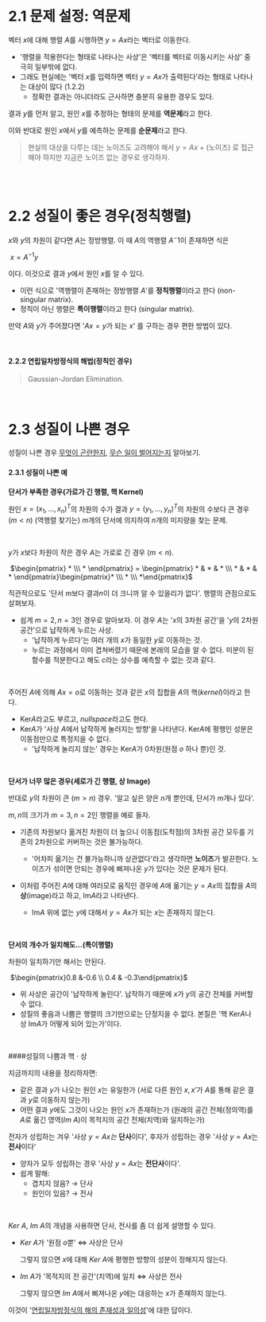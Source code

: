 # 2.1 문제 설정: 역문제

벡터 $x$에 대해 행렬 $A$를 시행하면 $y=Ax$라는 벡터로 이동한다.

- '행렬을 적용한다는 형태로 나타나는 사상'은 '벡터를 벡터로 이동시키는 사상' 중 극히 일부밖에 없다.	
- 그래도 현실에는 '벡터 $x$를 입력하면 벡터 $y=Ax$가 출력된다'라는 형태로 나타나는 대상이 많다 (1.2.2)
  - 정확한 결과는 아니더라도 근사하면 충분히 유용한 경우도 있다.

결과 $y$를 먼저 알고, 원인 $x$를 추정하는 형태의 문제를 **역문제**라고 한다.

이와 반대로 원인 $x$에서 $y$를 예측하는 문제를 **순문제**라고 한다.

> 현실의 대상을 다루는 데는 노이즈도 고려해야 해서 $y=Ax$ + (노이즈) 로 접근해야 하지만 지금은 노이즈 없는 경우로 생각하자.

<br>

<br>

# 2.2 성질이 좋은 경우(정칙행렬)

$x$와 $y$의 차원이 같다면 $A$는 정방행렬. 이 때 $A$의 역행렬 $A^-1$이 존재하면 식은

​		$x=A^{-1}y$

이다. 이것으로 결과 $y$에서 원인 $x$를 알 수 있다.

- 이런 식으로 '역행렬이 존재하는 정방행렬 $A$'를 **정칙행렬**이라고 한다 (non-singular matrix).
- 정칙이 아닌 행렬은 **특이행렬**이라고 한다 (singular matrix).

만약 $A$와 $y$가 주어졌다면 '$Ax=y$가 되는 $x$' 를 구하는 경우 편한 방법이 있다.

<br>

#### 2.2.2 연립일차방정식의 해법(정칙인 경우)

> Gaussian-Jordan Elimination.

<br>

# 2.3 성질이 나쁜 경우

성질이 나쁜 경우 <u>무엇이 곤란한지</u>, <u>무슨 일이 벌어지는지</u> 알아보기.

#### 2.3.1 성질이 나쁜 예

**단서가 부족한 경우(가로가 긴 행렬, 핵 Kernel)**

원인 $x=(x_1,...,x_n)^T$의 차원의 수가 결과 $y=(y_1,...,y_n)^T$의 차원의 수보다 큰 경우($m < n$) (역행렬 찾기는) $m$개의 단서에 의지하여 $n$개의 미지량을 찾는 문제.

<br>

$y$가 $x$보다 차원이 작은 경우 $A$는 가로로 긴 경우 ($m < n$).

​		$\begin{pmatrix} * \\\ * \end{pmatrix} = \begin{pmatrix} * & * & * \\\ * & * & * \end{pmatrix}\begin{pmatrix}* \\\ * \\\ *\end{pmatrix}$

직관적으로도 '단서 $m$보다 결과$n$이 더 크니까 알 수 있을리가 없다'. 행렬의 관점으로도 살펴보자.

- 쉽게 $m=2, n=3$인 경우로 알아보자. 이 경우 $A$는 '$x$의 3차원 공간'을 '$y$의 2차원 공간'으로 납작하게 누르는 사상.
  - '납작하게 누르다'는 여러 개의 $x$가 동일한 $y$로 이동하는 것.
  - 누르는 과정에서 이미 겹쳐버렸기 때문에 본래의 모습을 알 수 없다. 미분이 된 함수를 적분한다고 해도 $c$라는 상수를 예측할 수 없는 것과 같다.

<BR>

주어진 $A$에 의해 $Ax=o$로 이동하는 것과 같은 $x$의 집합을 $A$의 핵($kernel$)이라고 한다.

- Ker$A$라고도 부르고, *nullspace*라고도 한다.
- Ker$A$가 '사상 $A$에서 납작하게 눌러지는 방향'을 나타낸다. Ker$A$에 평행인 성분은 이동점만으로 특정지을 수 없다.
  - '납작하게 눌리지 않는' 경우는 Ker$A$가 0차원(원점 $o$ 하나 뿐)인 것.

<br>

**단서가 너무 많은 경우(세로가 긴 행렬, 상 Image)**

반대로 $y$의 차원이 큰 ($m>n$) 경우. '알고 싶은 양은 $n$개 뿐인데, 단서가 $m$개나 있다'.

$m, n$의 크기가 $m=3, n=2$인 행렬을 예로 들자.

- 기존의 차원보다 옮겨진 차원이 더 높으니 이동점(도착점)의 3차원 공간 모두를 기존의 2차원으로 커버하는 것은 불가능하다.
  - '어차피 옮기는 건 불가능하니까 상관없다'라고 생각하면 **노이즈**가 발끈한다. 노이즈가 섞이면 안되는 경우에 삐져나온 $y$가 있다는 것은 문제가 된다.

- 이처럼 주어진 $A$에 대해 여러모로 움직인 경우에 $A$에 옮기는 $y=Ax$의 집합을 $A$의 **상**(image)라고 하고, Im$A$라고 나타낸다.
  - Im$A$ 위에 없는 $y$에 대해서 $y=Ax$가 되는 $x$는 존재하지 않는다.

<br>

**단서의 개수가 일치해도...(특이행렬)**

차원이 일치하기만 해서는 안된다.

​		$\begin{pmatrix}0.8 &-0.6 \\ 0.4 & -0.3\end{pmatrix}$

- 위 사상은 공간이 '납작하게 눌린다'.  납작하기 때문에 $x$가 $y$의 공간 전체를 커버할 수 없다.
- 성질의 좋음과 나쁨은 행렬의 크기만으로는 단정지을 수 없다. 본질은 '핵 Ker$A$나 상 Im$A$가 어떻게 되어 있는가'이다.

<br>

####성질의 나쁨과 핵 · 상

지금까지의 내용을 정리하자면:

- 같은 결과 $y$가  나오는 원인 $x$는 유일한가 (서로 다른 원인 $x,x'$가 $A$를 통해 같은 결과 $y$로 이동하지 않는가)
- 어떤 결과 $y$에도 그것이 나오는 원인 $x$가 존재하는가 (원래의 공간 전체(정의역)를 $A$로 옮긴 영역($Im\ A$)이 목적지의 공간 전체(치역)와 일치하는가)

전자가 성립하는 겨우 '사상 $y=Ax는$ **단사**이다', 후자가 성립하는 경우 '사상 $y=Ax$는 **전사**이다'

- 양자가 모두 성립하는 경우 '사상 $y=Ax$는 **전단사**이다'.
- 쉽게 말해:
  - 겹치지 않음? → 단사
  - 원인이 있음? → 전사

<br>

$Ker\ A$, $Im\ A$의 개념을 사용하면 단사, 전사를 좀 더 쉽게 설명할 수 있다.

- $Ker\ A$가 '원점 $o$뿐'  ⇔  사상은 단사

  그렇지 않으면 $x$에 대해 $Ker\ A$에 평행한 방향의 성분이 정해지지 않는다.

- $Im\ A$가 '목적지의 전 공간'(치역)에 일치  ⇔  사상은 전사

  그렇지 않으면 $Im\ A$에서 삐져나온 $y$에는 대응하는 $x$가 존재하지 않는다.

이것이 '<u>연립일차방정식의 해의 존재성과 일의성</u>'에 대한 답이다.

